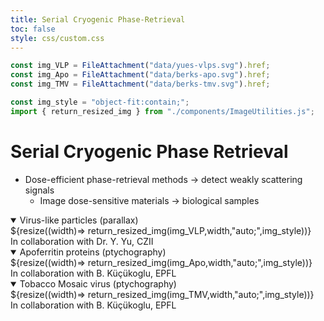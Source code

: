 ```yaml
---
title: Serial Cryogenic Phase-Retrieval
toc: false
style: css/custom.css
---
```


```js
const img_VLP = FileAttachment("data/yues-vlps.svg").href;
const img_Apo = FileAttachment("data/berks-apo.svg").href;
const img_TMV = FileAttachment("data/berks-tmv.svg").href;

const img_style = "object-fit:contain;";
import { return_resized_img } from "./components/ImageUtilities.js";
```

# Serial Cryogenic Phase Retrieval

- Dose-efficient phase-retrieval methods &rarr; detect weakly scattering signals
  - Image dose-sensitive materials &rarr; biological samples

<details open>
<summary> Virus-like particles (parallax) </summary>
<div class="card" style="background: var(--theme-foreground);">
  <div class="img-container">
    ${resize((width)=> return_resized_img(img_VLP,width,"auto;",img_style))}
    <div style="color: var(--theme-background);"> In collaboration with Dr. Y. Yu, CZII </div>
  </div>
</div>
</details>

<details open>
<summary> Apoferritin proteins (ptychography) </summary>
<div class="card" style="background: var(--theme-foreground);">
  <div class="img-container">
    ${resize((width)=> return_resized_img(img_Apo,width,"auto;",img_style))}
    <div style="color: var(--theme-background);"> In collaboration with B. Küçükoglu, EPFL </div>
  </div>
</div>
</details>

<details open>
<summary> Tobacco Mosaic virus (ptychography) </summary>
<div class="card" style="background: var(--theme-foreground);">
  <div class="img-container">
    ${resize((width)=> return_resized_img(img_TMV,width,"auto;",img_style))}
    <div style="color: var(--theme-background);"> In collaboration with B. Küçükoglu, EPFL </div>
  </div>
</div>
</details>
